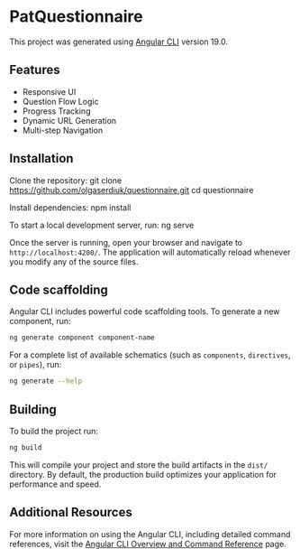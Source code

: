 # PatQuestionnaire

This project was generated using [Angular CLI](https://github.com/angular/angular-cli) version 19.0.

## Features

- Responsive UI
- Question Flow Logic
- Progress Tracking
- Dynamic URL Generation
- Multi-step Navigation

## Installation

Clone the repository:
git clone https://github.com/olgaserdiuk/questionnaire.git
cd questionnaire

Install dependencies:
npm install

To start a local development server, run:
ng serve

Once the server is running, open your browser and navigate to `http://localhost:4200/`. The application will automatically reload whenever you modify any of the source files.

## Code scaffolding

Angular CLI includes powerful code scaffolding tools. To generate a new component, run:

```bash
ng generate component component-name
```

For a complete list of available schematics (such as `components`, `directives`, or `pipes`), run:

```bash
ng generate --help
```

## Building

To build the project run:

```bash
ng build
```

This will compile your project and store the build artifacts in the `dist/` directory. By default, the production build optimizes your application for performance and speed.

## Additional Resources

For more information on using the Angular CLI, including detailed command references, visit the [Angular CLI Overview and Command Reference](https://angular.dev/tools/cli) page.
